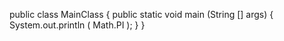 public class MainClass {
public static void main (String [] args) {
System.out.println ( Math.PI );
}
}
